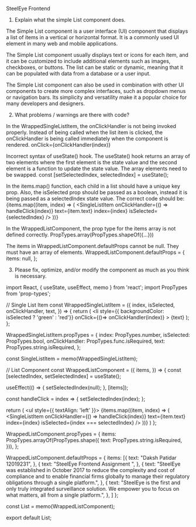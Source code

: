 SteelEye Frontend

1. Explain what the simple List component does.

The Simple List component is a user interface (UI) component that displays a list of items in a vertical or horizontal format. It is a commonly used UI element in many web and mobile applications.

The Simple List component usually displays text or icons for each item, and it can be customized to include additional elements such as images, checkboxes, or buttons. The list can be static or dynamic, meaning that it can be populated with data from a database or a user input.

The Simple List component can also be used in combination with other UI components to create more complex interfaces, such as dropdown menus or navigation bars. Its simplicity and versatility make it a popular choice for many developers and designers.

2. What problems / warnings are there with code?

In the WrappedSingleListItem, the onClickHandler is not being invoked properly. Instead of being called when the list item is clicked, the onClickHandler is being called immediately when the component is rendered.
onClick={onClickHandler(index)}

Incorrect syntax of useState() hook. The useState() hook returns an array of two elements where the first element is the state value and the second element is a function to update the state value. The array elements need to be swapped.
const [setSelectedIndex, selectedIndex] = useState();

In the items.map() function, each child in a list should have a unique key prop. Also, the isSelected prop should be passed as a boolean, instead it is being passed as a selectedIndex state value. The correct code should be:
{items.map((item, index) => ( <SingleListItem onClickHandler={() => handleClick(index)} text={item.text} index={index} isSelected={selectedIndex} /> ))}

In the WrappedListComponent, the prop type for the items array is not defined correctly.
PropTypes.array(PropTypes.shapeOf({...}))

The items in WrappedListComponent.defaultProps cannot be null. They must have an array of elements.
WrappedListComponent.defaultProps = { items: null, };

3. Please fix, optimize, and/or modify the component as much as you think is necessary.

import React, { useState, useEffect, memo } from 'react';
import PropTypes from 'prop-types';

// Single List Item
const WrappedSingleListItem = ({
  index,
  isSelected,
  onClickHandler,
  text,
}) => {
  return (
    <li
      style={{ backgroundColor: isSelected ? 'green' : 'red'}}
      onClick={()=> onClickHandler(index)}
    >
      {text}
    </li>
  );
};

WrappedSingleListItem.propTypes = {
  index: PropTypes.number,
  isSelected: PropTypes.bool,
  onClickHandler: PropTypes.func.isRequired,
  text: PropTypes.string.isRequired,
};

const SingleListItem = memo(WrappedSingleListItem);

// List Component
const WrappedListComponent = ({
  items,
}) => {
  const [selectedIndex, setSelectedIndex] = useState();

  useEffect(() => {
    setSelectedIndex(null);
  }, [items]);

  const handleClick = index => {
    setSelectedIndex(index);
  };

  return (
    <ul style={{ textAlign: 'left' }}>
      {items.map((item, index) => (
        <SingleListItem
          onClickHandler={() => handleClick(index)}
          text={item.text}
          index={index}
          isSelected={index === selectedIndex}
        />
      ))}
    </ul>
  )
};

WrappedListComponent.propTypes = {
  items: PropTypes.arrayOf(PropTypes.shape({
    text: PropTypes.string.isRequired,
  })),
};

WrappedListComponent.defaultProps = {
  items: [{
    text: "Daksh Patidar 12019231",
  },
  {
    text: "SteelEye Frontend Assignment ",
  },
  {
    text: "SteelEye was established in October 2017 to reduce the complexity and cost of compliance and to enable financial firms globally to manage their regulatory obligations through a single platform.",
  },
  {
    text: "SteelEye is the first and only truly integrated surveillance solution. We empower you to focus on what matters, all from a single platform.",
  },
]
};

const List = memo(WrappedListComponent);

export default List;